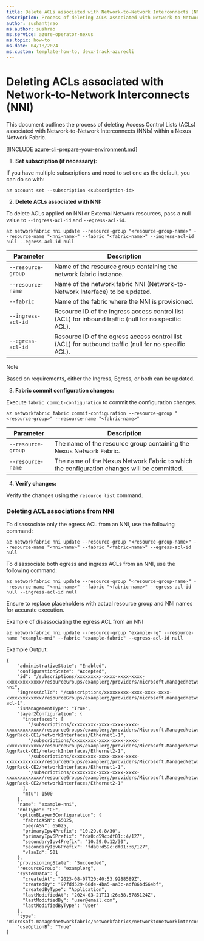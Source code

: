 ```yaml
---
title: Delete ACLs associated with Network-to-Network Interconnects (NNI)
description: Process of deleting ACLs associated with Network-to-Network Interconnects (NNI)
author: sushantjrao 
ms.author: sushrao
ms.service: azure-operator-nexus
ms.topic: how-to
ms.date: 04/18/2024
ms.custom: template-how-to, devx-track-azurecli
---
```


# Deleting ACLs associated with Network-to-Network Interconnects (NNI)

This document outlines the process of deleting Access Control Lists (ACLs) associated with Network-to-Network Interconnects (NNIs) within a Nexus Network Fabric.

[!INCLUDE [azure-cli-prepare-your-environment.md](~/../azure-stack/reusable-content/azure-cli/azure-cli-prepare-your-environment.md)]

1. **Set subscription (if necessary):**
   
If you have multiple subscriptions and need to set one as the default, you can do so with:
   
```Azure CLI
az account set --subscription <subscription-id>
```

2. **Delete ACLs associated with NNI:**
   
To delete ACLs applied on NNI or External Network resources, pass a null value to `--ingress-acl-id` and `--egress-acl-id`.

```Azure CLI
az networkfabric nni update --resource-group "<resource-group-name>" --resource-name "<nni-name>" --fabric "<fabric-name>" --ingress-acl-id null --egress-acl-id null
```

| Parameter            | Description                                                                                      |
|----------------------|--------------------------------------------------------------------------------------------------|
| `--resource-group`   | Name of the resource group containing the network fabric instance.                              |
| `--resource-name`    | Name of the network fabric NNI (Network-to-Network Interface) to be updated.                    |
| `--fabric`           | Name of the fabric where the NNI is provisioned.                                                     |
| `--ingress-acl-id`   | Resource ID of the ingress access control list (ACL) for inbound traffic (null for no specific ACL). |
| `--egress-acl-id`    | Resource ID of the egress access control list (ACL) for outbound traffic (null for no specific ACL). |

> [!NOTE]
> Based on requirements, either the Ingress, Egress, or both can be updated.

3. **Fabric commit configuration changes:**

Execute `fabric commit-configuration` to commit the configuration changes.

```Azure CLI
az networkfabric fabric commit-configuration --resource-group "<resource-group>" --resource-name "<fabric-name>"
```

| Parameter        | Description                                                  |
|------------------|--------------------------------------------------------------|
| `--resource-group` | The name of the resource group containing the Nexus Network Fabric. |
| `--resource-name`  | The name of the Nexus Network Fabric to which the configuration changes will be committed. |

4. **Verify changes:**

Verify the changes using the `resource list` command.

### Deleting ACL associations from NNI

To disassociate only the egress ACL from an NNI, use the following command:

```Azure CLI
az networkfabric nni update --resource-group "<resource-group-name>" --resource-name "<nni-name>" --fabric "<fabric-name>" --egress-acl-id null
```

To disassociate both egress and ingress ACLs from an NNI, use the following command:

```Azure CLI
az networkfabric nni update --resource-group "<resource-group-name>" --resource-name "<nni-name>" --fabric "<fabric-name>" --egress-acl-id null --ingress-acl-id null
```

Ensure to replace placeholders with actual resource group and NNI names for accurate execution.

Example of disassociating the egress ACL from an NNI

```Azure CLI
az networkfabric nni update --resource-group "example-rg" --resource-name "example-nni" --fabric "example-fabric" --egress-acl-id null
```

Example Output:

```Output
{
    "administrativeState": "Enabled",
    "configurationState": "Accepted",
    "id": "/subscriptions/xxxxxxxxx-xxxx-xxxx-xxxx-xxxxxxxxxxxxx/resourceGroups/examplerg/providers/microsoft.managednetworkfabric/networkfabrics/examplefabric/networkToNetworkInterconnects/example-nni",
    "ingressAclId": "/subscriptions/xxxxxxxxx-xxxx-xxxx-xxxx-xxxxxxxxxxxxx/resourceGroups/examplerg/providers/microsoft.managednetworkfabric/accessControlLists/ingress-acl-1",
    "isManagementType": "True",
    "layer2Configuration": {
      "interfaces": [
        "/subscriptions/xxxxxxxxx-xxxx-xxxx-xxxx-xxxxxxxxxxxxx/resourceGroups/examplerg/providers/Microsoft.ManagedNetworkFabric/networkDevices/examplefabric-AggrRack-CE1/networkInterfaces/Ethernet1-1",
        "/subscriptions/xxxxxxxxx-xxxx-xxxx-xxxx-xxxxxxxxxxxxx/resourceGroups/examplerg/providers/Microsoft.ManagedNetworkFabric/networkDevices/examplefabric-AggrRack-CE1/networkInterfaces/Ethernet2-1",
        "/subscriptions/xxxxxxxxx-xxxx-xxxx-xxxx-xxxxxxxxxxxxx/resourceGroups/examplerg/providers/Microsoft.ManagedNetworkFabric/networkDevices/examplefabric-AggrRack-CE2/networkInterfaces/Ethernet1-1",
        "/subscriptions/xxxxxxxxx-xxxx-xxxx-xxxx-xxxxxxxxxxxxx/resourceGroups/examplerg/providers/Microsoft.ManagedNetworkFabric/networkDevices/examplefabric-AggrRack-CE2/networkInterfaces/Ethernet2-1"
      ],
      "mtu": 1500
    },
    "name": "example-nni",
    "nniType": "CE",
    "optionBLayer3Configuration": {
      "fabricASN": 65025,
      "peerASN": 65025,
      "primaryIpv4Prefix": "10.29.0.8/30",
      "primaryIpv6Prefix": "fda0:d59c:df01::4/127",
      "secondaryIpv4Prefix": "10.29.0.12/30",
      "secondaryIpv6Prefix": "fda0:d59c:df01::6/127",
      "vlanId": 501
    },
    "provisioningState": "Succeeded",
    "resourceGroup": "examplerg",
    "systemData": {
      "createdAt": "2023-08-07T20:40:53.9288589Z",
      "createdBy": "97fdd529-68de-4ba5-aa3c-adf86bd564bf",
      "createdByType": "Application",
      "lastModifiedAt": "2024-03-21T11:26:38.5785124Z",
      "lastModifiedBy": "user@email.com",
      "lastModifiedByType": "User"
    },
    "type": "microsoft.managednetworkfabric/networkfabrics/networktonetworkinterconnects",
    "useOptionB": "True"
}
```
